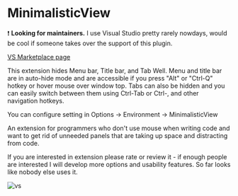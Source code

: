 # MinimalisticView

❗ **Looking for maintainers.** I use Visual Studio pretty rarely nowdays, would be cool if someone takes over the support of this plugin.

[VS Marketplace page](https://marketplace.visualstudio.com/items?itemName=Poma.MinimalisticView)

This extension hides Menu bar, Title bar, and Tab Well. Menu and title bar are in auto-hide mode and are accessible if you press "Alt" or "Ctrl-Q" hotkey or hover mouse over window top. Tabs can also be hidden and you can easily switch between them using Ctrl-Tab or Ctrl-, and other navigation hotkeys.

You can configure setting in Options -> Environment -> MinimalisticView

An extension for programmers who don't use mouse when writing code and want to get rid of unneeded panels that are taking up space and distracting from code.

If you are interested in extension please rate or review it - if enough people are interested I will develop more options and usability features. So far looks like nobody else uses it.

![vs](https://poma.gallery.vsassets.io/_apis/public/gallery/publisher/Poma/extension/MinimalisticView/2.2/assetbyname/270471/1/2304362F12Fvs.png)

